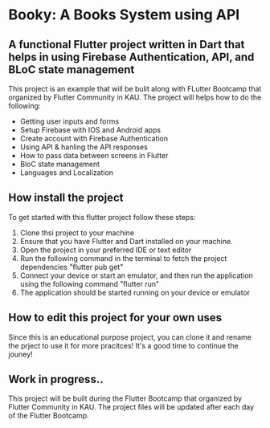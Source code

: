 # Booky: A Books System using API

## A functional Flutter project written in Dart that helps in using Firebase Authentication, API, and BLoC state management

This project is an example that will be bulit along with FLutter Bootcamp that organized by Flutter Community in KAU. The project will helps how to do the following:

* Getting user inputs and forms
* Setup Firebase with IOS and Android apps
* Create account with Firebase Authentication
* Using API & hanling the API responses
* How to pass data between screens in Flutter
* BloC state management
* Languages and Localization

## How install the project

To get started with this flutter project follow these steps:

1. Clone thsi project to your machine
2. Ensure that you have Flutter and Dart installed on your machine.
3. Open the project in your preferred IDE or text editor
4. Run the following command in the terminal to fetch the project dependencies "flutter pub get"
5. Connect your device or start an emulator, and then run the application using the following command "flutter run"
6. The application should be started running on your device or emulator

## How to edit this project for your own uses

Since this is an educational purpose project, you can clone it and rename the prject to use it for more pracitces! It's a good time to continue the jouney!

## Work in progress..

This project will be built during the Flutter Bootcamp that organized by Flutter Community in KAU. The project files will be updated after each day of the Flutter Bootcamp.

